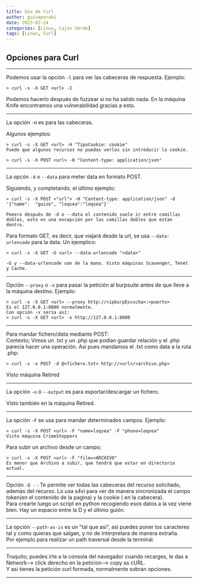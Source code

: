 ```yaml
---
title: Uso de Curl
author: guiseporaki
date: 2023-02-24
categories: [Linux, Cajon Verde]
tags: [Linux, Curl]
---
```

## Opciones para Curl

---
Podemos usar la opción `-l` para ver las cabeceras de respuesta. Ejemplo:  
```
> curl -s -X GET <url> -I  
```
Podemos hacerlo después de fuzzear si no ha salido nada. En la máquina Knife encontramos una vulnerabilidad gracias a esto.

---

La opción `-H` es para las cabeceras. 

Algunos ejemplos:
```
> curl -s -X GET <url> -H "TipoCookie: cookie"
Puede que algunos recursos no puedas verlos sin introducir la cookie.
```
```
> curl -s -X POST <url> -H "Content-type: application/json"
```

---
La opcón `-d` o `--data` para meter data en formato POST.

Siguiendo, y completando, el último ejemplo:  
```
> curl -s -X POST <"url"> -H "Content-type: application/json" -d '{"name":  "guise", "loqsea":"loqsea"}'

Peeero después de -d o --data el contenido suele ir entre comillas dobles, esto es una excepción por las comillas dobles que estan dentro.
```
Para formato GET, es decir, que viajará desde la url, se usa `--data-urlencode` para la data. Un ejemplico:
```
> curl -s -X GET -G <url> --data-urlencode "<data>"

-G y --data-urlencode van de la mano. Visto máquinas Scavenger, Tenet y Cache.
```
---
Opción `--proxy` o `-x` para pasar la petición al burpsuite antes de que lleve a la máquina destino. Ejemplo:
```
> curl -s -X GET <url> --proxy http://<ipburpEscucha>:<puerto>  
Es el 127.0.0.1:8080 normalmente.
Con opción -x sería así:
> curl -s -X GET <url> -x http://127.0.0.1:8080
```

---

Para mandar fichero/data mediante POST:  
Contexto; Vimos un .txt y un .php que podían guardar relación y el .php parecía hacer una operación. Asi pues mandamos el .txt como data a la ruta .php:  
```
> curl -s -x POST -d @<fichero.txt> http://<url>/<archivo.php>
```
Visto máquina Retired

---

La opción `-o`  ó `--output` es para exportar/descargar un fichero.

Visto también en la máquina Retired.

---

La opción `-F` se usa para mandar determinados campos. Ejemplo:

```
> curl -s -X POST <url> -F "name=loqsea" -F "phone=loqsea"
Visto máquina CrimeStoppers
```
Para subir un archivo desde un campo;
``` 
> curl -s -X POST <url> -F "file=<ARCHIVO"
Es menor que Archivo a subir, que tendrá que estar en directorio actual.
```

---

Opción `-D -` : Te permite ver todas las cabeceras del recurso solicitado, además del recurso. Lo usa s4vi para ver de manera sincronizada el campo token(en el contenido de la pagina) y la cookie ( en la cabecera).  
Para crearte luego un script en python recogiendo esos datos a la vez viene bien. Hay un espacio entre la D y el último guión.

---

La opción `--path-as-is` es un "tal que asi", asi puedes poner los caracteres tal y como quieras que salgan, y no de interpretara de manera extraña.  
Por ejemplo para realizar un path traversal desde la terminal.

---

Truquito; puedes irte a la consola del navegador cuando recarges, le das a Network--> click derecho en la peticion--> copy as cURL.  
Y asi tienes la petición curl formada, normalmente sobran opciones.

---





